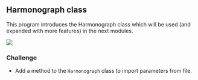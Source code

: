 ## Harmonograph class

This program introduces the Harmonograph class which will be used (and expanded with more features) in the next modules.

![](../images/class.gif)

### Challenge

- Add a method to the `Harmonograph` class to import parameters from file.